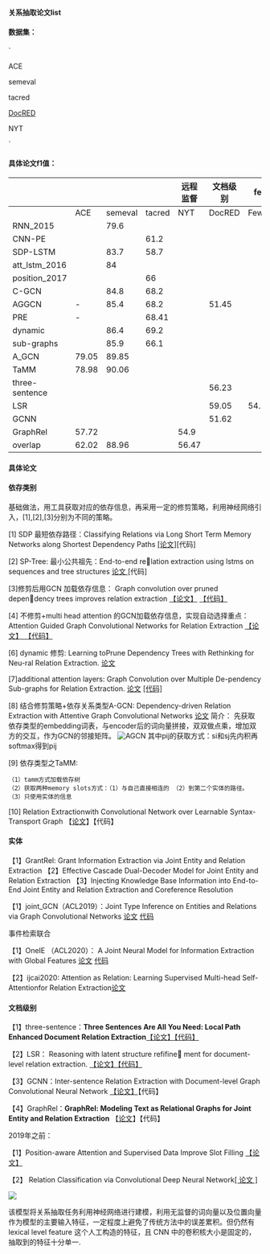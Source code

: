 #### 关系抽取论文list

#### 数据集： 

`

ACE

semeval

tacred

[DocRED](https://github.com/thunlp/DocRED)

NYT

`







#### 具体论文f1值：

|                |       |         |        | 远程监督 | 文档级别 | fewshot    |
| -------------- | ----- | ------- | ------ | -------- | -------- | ---------- |
|                | ACE   | semeval | tacred | NYT      | DocRED   | FewRel     |
| RNN_2015       |       | 79.6    |        |          |          |            |
| CNN-PE         |       |         | 61.2   |          |          |            |
| SDP-LSTM       |       | 83.7    | 58.7   |          |          |            |
| att_lstm_2016  |       | 84      |        |          |          |            |
| position_2017  |       |         | 66     |          |          |            |
| C-GCN          |       | 84.8    | 68.2   |          |          |            |
| AGGCN          | -     | 85.4    | 68.2   |          | 51.45    |            |
| PRE            | -     |         | 68.41  |          |          |            |
| dynamic        |       | 86.4    | 69.2   |          |          |            |
| sub-graphs     |       | 85.9    | 66.1   |          |          |            |
| A_GCN          | 79.05 | 89.85   |        |          |          |            |
| TaMM           | 78.98 | 90.06   |        |          |          |            |
| three-sentence |       |         |        |          | 56.23    |            |
| LSR            |       |         |        |          | 59.05    | 54.18glove |
| GCNN           |       |         |        |          | 51.62    |            |
| GraphRel       | 57.72 |         |        | 54.9     |          |            |
| overlap        | 62.02 | 88.96   |        | 56.47    |          |            |

#### 具体论文

#### 依存类别

基础做法，用工具获取对应的依存信息，再采用一定的修剪策略，利用神经网络引入，[1],[2],[3]分别为不同的策略。

[1] SDP 最短依存路径：Classifying Relations via Long Short Term Memory Networks along Shortest Dependency Paths [[论文]](https://arxiv.org/abs/1508.03720)[代码]

[2] SP-Tree: 最小公共祖先：End-to-end relation extraction using lstms on sequences and tree structures [论文 ](chrome-extension://ikhdkkncnoglghljlkmcimlnlhkeamad/pdf-viewer/web/viewer.html?file=https%3A%2F%2Farxiv.org%2Fpdf%2F1601.00770.pdf)[代码]

[3]修剪后用GCN 加载依存信息： Graph convolution over pruned dependency trees improves relation extraction [【论文】](https://link.zhihu.com/?target=https%3A//arxiv.org/pdf/1809.10185.pdf) [【代码】](https://link.zhihu.com/?target=https%3A//github.com/qipeng/gcn-over-pruned-trees)

[4] 不修剪+multi head attention 的GCN加载依存信息，实现自动选择重点：Attention Guided Graph Convolutional Networks for Relation Extraction [ 【论文】 ](https://link.zhihu.com/?target=https%3A//www.aclweb.org/anthology/P19-1024.pdf)  [ 【代码】 ](https://link.zhihu.com/?target=https%3A//github.com/Cartus/AGGCN)

[6] dynamic 修剪: Learning toPrune Dependency Trees with Rethinking for Neu-ral Relation Extraction. [论文](https://www.aclweb.org/anthology/2020.coling-main.341/)  

[7]additional attention layers:   Graph Convolution over Multiple De-pendency Sub-graphs for Relation Extraction. [论文](https://xueshu.baidu.com/usercenter/paper/show?paperid=1v7c0mt0pg2e0xa0v71t06f0n1538687) [[代码]]()

[8] 结合修剪策略+依存关系类型A-GCN:
Dependency-driven Relation Extraction with Attentive Graph Convolutional Networks  [论文](https://aclanthology.org/2021.acl-long.344.pdf)
简介： 先获取依存类型的embedding词表，与encoder后的词向量拼接，双双做点乘，增加双方的交互，作为GCN的邻接矩阵。
![AGCN](/Users/lilili/Desktop/毕设/paper_pic/AGCN.png)
其中pij的获取方式：si和sj先内积再softmax得到pij

[9] 依存类型之TaMM: 

	（1）tamm方式加载依存树
	（2）获取两种memory slots方式：（1）与自己直接相连的 （2）到第二个实体的路径。
	（3）只使用实体的信息

[10] Relation Extractionwith Convolutional Network over Learnable Syntax-Transport Graph 【[论文](https://ojs.aaai.org/index.php/AAAI/article/view/6423)】【代码】

#### 实体

【1】GrantRel: Grant Information Extraction via Joint Entity and Relation Extraction
【2】Effective Cascade Dual-Decoder Model for Joint Entity and Relation Extraction
【3】Injecting Knowledge Base Information into End-to-End Joint Entity and Relation Extraction and Coreference Resolution

【1】joint_GCN（ACL2019）：Joint Type Inference on Entities and Relations via Graph Convolutional Networks [论文](chrome-extension://ikhdkkncnoglghljlkmcimlnlhkeamad/pdf-viewer/web/viewer.html?file=https%3A%2F%2Faclanthology.org%2FP19-1131.pdf#=&zoom=140) [代码](https://github.com/changzhisun/AntNRE)

事件检索联合

【1】OneIE （ACL2020）： A Joint Neural Model for Information Extraction with Global Features [论文](chrome-extension://ikhdkkncnoglghljlkmcimlnlhkeamad/pdf-viewer/web/viewer.html?file=https%3A%2F%2Faclanthology.org%2F2020.acl-main.713.pdf#=&zoom=140) [代码](http://blender.cs.illinois.edu/software/oneie)

【2】ijcai2020: Attention as Relation: Learning Supervised Multi-head Self-Attentionfor Relation Extraction[论文](chrome-extension://ikhdkkncnoglghljlkmcimlnlhkeamad/pdf-viewer/web/viewer.html?file=https%3A%2F%2Fwww.ijcai.org%2FProceedings%2F2020%2F0524.pdf#=&zoom=140)

#### 文档级别



【1】three-sentence：**Three Sentences Are All You Need: Local Path Enhanced Document Relation Extraction**[【论文】](https://arxiv.org/abs/2106.01793)[【代码】]( https://github.com/AndrewZhe/ThreeSentences-Are-All-You-Need.)

【2】LSR： Reasoning with latent structure refifine ment for document-level relation extraction. [【论文】](https://doi.org/10.18653/v1/2020.acl-main.141)[【代码】](https://github.com/nanguoshun/LSR)

【3】GCNN：Inter-sentence Relation Extraction with Document-level Graph Convolutional Neural Network [【论文】](chrome-extension://ikhdkkncnoglghljlkmcimlnlhkeamad/pdf-viewer/web/viewer.html?file=https%3A%2F%2Fnlp.stanford.edu%2Fpubs%2Fzhang2017tacred.pdf#=&zoom=140)【代码】

【4】GraphRel：**GraphRel: Modeling Text as Relational Graphs for Joint Entity and Relation Extraction** 【[论文](chrome-extension://ikhdkkncnoglghljlkmcimlnlhkeamad/pdf-viewer/web/viewer.html?file=https%3A%2F%2Faclanthology.org%2F2020.acl-main.141.pdf#=&zoom=140)】【代码】





2019年之前：

【1】Position-aware Attention and Supervised Data Improve Slot Filling [【论文】](chrome-extension://ikhdkkncnoglghljlkmcimlnlhkeamad/pdf-viewer/web/viewer.html?file=https%3A%2F%2Fnlp.stanford.edu%2Fpubs%2Fzhang2017tacred.pdf#=&zoom=140)

【2】 Relation Classification via Convolutional Deep Neural Network[[ 论文 ]](https://www.aclweb.org/anthology/C14-1220/)

![](https://i.loli.net/2019/12/06/YWIB2QDk38caJn7.png)

该模型将关系抽取任务利用神经网络进行建模，利用无监督的词向量以及位置向量作为模型的主要输入特征，一定程度上避免了传统方法中的误差累积。但仍然有 lexical level feature 这个人工构造的特征，且 CNN 中的卷积核大小是固定的，抽取到的特征十分单一.

